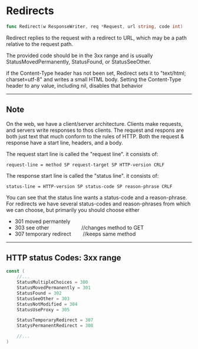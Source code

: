 # Redirects

<!-- markdownlint-disable -->

```go
func Redirect(w ResponseWriter, req *Request, url string, code int)
```

Redirect replies to the request with a redirect to URL, which may be a path relative to the request path.

The provided code should be in the 3xx range and is usually StatusMovedPermanently, StatusFound, or StatusSeeOther.

if the Content-Type header has not been set, Redirect sets it to "text/html; charset=utf-8" and writes a small HTML body. Setting the Content-Type header to any value, including nil, disables that behavior

<hr>
<h2>Note</h2>
On the web, we have a client/server architecture. Clients make requests, and servers write responses to thos clients. The request and respons are both just text that much conform to the rules of HTTP. Both the request & response have a start line, headers, and a body.

The request start line is called the "request line". it consists of:

`request-line = method SP request-target SP HTTP-version CRLF`

The response start line is called the "status line". it consists of:

`status-line = HTTP-version SP status-code SP reason-phrase CRLF`

You can see that the status line wants a status-code and a reason-phrase. For redirects we have several status-codes and reason-phrases from which we can choose, but primarily you should choose either

<ul>
    <li> 301 moved permantely</li>
    <li> 303 see other &emsp;&emsp;&emsp;&emsp;&emsp;&emsp;//changes method to GET </li>
    <li> 307 temporary redirect &emsp;&emsp;//keeps same method</li>
</ul>

<hr>
<h2>HTTP status Codes: 3xx range</h2>

```go
const (
    //...
    StatusMultipleChoices = 300
    StatusMovedPermanently = 301
    StatusFound = 302
    StatusSeeOther = 303
    StatusNotModified = 304
    StatusUseProxy = 305

    StatusTemporaryRedirect = 307
    StatysPermanentRedirect = 308

    //...
)
```

